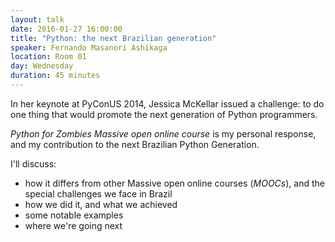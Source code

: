 ```yaml
---
layout: talk
date: 2016-01-27 16:00:00
title: "Python: the next Brazilian generation"
speaker: Fernando Masanori Ashikaga
location: Room 01
day: Wednesday
duration: 45 minutes
---
```


In her keynote at PyConUS 2014, Jessica McKellar issued a challenge: to do one thing that would promote the next generation of Python programmers.

*Python for Zombies Massive open online course* is my personal response, and my contribution to the next Brazilian Python Generation.

I'll discuss:

* how it differs from other Massive open online courses (*MOOCs*), and the special challenges we face in Brazil
* how we did it, and what we achieved
* some notable examples
* where we're going next
